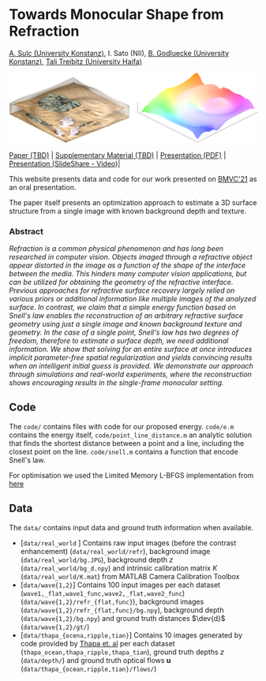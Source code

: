 

# Towards Monocular Shape from Refraction
[A. Sulc (University Konstanz)](https://sulcantonin.github.io), I. Sato (NII), [B. Godluecke (University Konstanz)](https://www.cvia.uni-konstanz.de/personen/prof-dr-bastian-goldluecke/), [Tali Treibitz (University Haifa)](https://www.viseaon.haifa.ac.il/)

![Teaser](https://raw.githubusercontent.com/sulcantonin/SfR-BMVC21/main/teaser.png)

[Paper (TBD)](TBD) | [Supplementary Material (TBD)](TBD) | [Presentation (PDF)](https://github.com/sulcantonin/SfR-BMVC21/blob/main/0195pres.pdf) | [Presentation (SlideShare - Video)](https://recorder-v3.slideslive.com/?share=54408&s=6d056038-5ccc-4d7f-b14f-562c14aef4e5)|

This website presents data and code for our work presented on [BMVC'21](https://bmvc2021.com/ "BMVC") as an oral presentation. 

The paper itself presents an optimization approach to estimate a 3D surface structure from a single image with known background depth and texture. 

### Abstract
*Refraction is a common physical phenomenon and has long been researched in computer vision. Objects imaged through a refractive object appear distorted in the image as a function of the shape of the interface between the media. This hinders many computer vision applications, but can be utilized for obtaining the geometry of the refractive interface. Previous approaches for refractive surface recovery largely relied on various priors or additional information like multiple images of the analyzed surface. In contrast, we claim that a simple energy function based on Snell's law enables the reconstruction of an arbitrary refractive surface geometry using just a single image and known background texture and geometry. In the case of a single point, Snell's law has two degrees of freedom, therefore to estimate a surface depth, we need additional information. We show that solving for an entire surface at once introduces implicit parameter-free spatial regularization and yields convincing results when an intelligent initial guess is provided. We demonstrate our approach through simulations and real-world experiments, where the reconstruction shows encouraging results in the single-frame monocular setting.*
## Code
The `code/` contains files with code for our proposed energy. `code/e.m` contains the energy itself, `code/point_line_distance.m` an analytic solution that finds the shortest distance between a point and a line, including the closest point on the line. `code/snell.m` contains a function that encode Snell's law. 

For optimisation we used the Limited Memory L-BFGS implementation from [here](https://www.mathworks.com/matlabcentral/mlc-downloads/downloads/submissions/23245/versions/9/previews/fminlbfgs.m/index.html)
## Data
The `data/` contains input data and ground truth information when available. 

 - [`data/real_world` ] Contains raw input images (before the contrast enhancement) (`data/real_world/refr`), background image (`data/real_world/bg.JPG`), background depth $z$ (`data/real_world/bg_d.npy`) and intrinsic calibration matrix $K$ (`data/real_world/K.mat`) from MATLAB Camera Calibration Toolbox
 - [`data/wave{1,2}`] Contains 100 input images per each dataset (`wave1,_flat,wave1_func,wave2,_flat,wave2_func`)  (`data/wave{1,2}/refr_{flat,func}`), background images (`data/wave{1,2}/refr_{flat,func}/bg.npy`), background depth (`data/wave{1,2}/bg.npy`) and ground truth distances $\dev{d}$ (`data/wave{1,2}/gt/`)
 - [`data/thapa_{ocena,ripple,tian}`] Contains 10 images generated by code provided by [Thapa et. al](https://github.com/SimronThapa/FSRN-CVPR2020) per each dataset (`thapa_ocean,thapa_ripple,thapa_tian`), ground truth depths $z$ (`data/depth/`) and ground truth optical flows $\boldsymbol{u}$ (`data/thapa_{ocean,ripple,tian}/flows/`)

